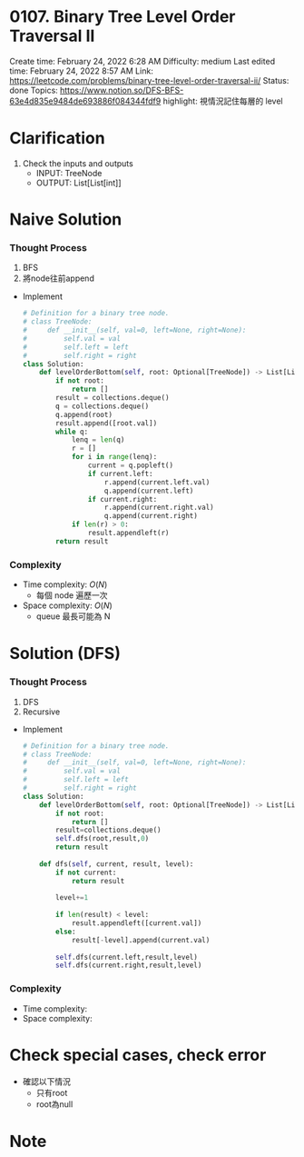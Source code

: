 # 0107. Binary Tree Level Order Traversal II

Create time: February 24, 2022 6:28 AM
Difficulty: medium
Last edited time: February 24, 2022 8:57 AM
Link: https://leetcode.com/problems/binary-tree-level-order-traversal-ii/
Status: done
Topics: https://www.notion.so/DFS-BFS-63e4d835e9484de693886f084344fdf9
highlight: 視情況記住每層的 level

# Clarification

1. Check the inputs and outputs
    - INPUT: TreeNode
    - OUTPUT: List[List[int]]

# Naive Solution

### Thought Process

1. BFS
2. 將node往前append
- Implement
    
    ```python
    # Definition for a binary tree node.
    # class TreeNode:
    #     def __init__(self, val=0, left=None, right=None):
    #         self.val = val
    #         self.left = left
    #         self.right = right
    class Solution:
        def levelOrderBottom(self, root: Optional[TreeNode]) -> List[List[int]]:
            if not root:
                return []
            result = collections.deque()
            q = collections.deque()
            q.append(root)
            result.append([root.val])
            while q:
                lenq = len(q)
                r = []
                for i in range(lenq):
                    current = q.popleft()
                    if current.left:
                        r.append(current.left.val)
                        q.append(current.left)
                    if current.right:
                        r.append(current.right.val)
                        q.append(current.right)
                if len(r) > 0:
                    result.appendleft(r)
            return result
    ```
    

### Complexity

- Time complexity: $O(N)$
    - 每個 node 遍歷一次
- Space complexity: $O(N)$
    - queue 最長可能為 N

# Solution (DFS)

### Thought Process

1. DFS 
2. Recursive
- Implement
    
    ```python
    # Definition for a binary tree node.
    # class TreeNode:
    #     def __init__(self, val=0, left=None, right=None):
    #         self.val = val
    #         self.left = left
    #         self.right = right
    class Solution:
        def levelOrderBottom(self, root: Optional[TreeNode]) -> List[List[int]]:
            if not root:
                return []
            result=collections.deque()
            self.dfs(root,result,0)
            return result
        
        def dfs(self, current, result, level):
            if not current:
                return result
            
            level+=1
            
            if len(result) < level:
                result.appendleft([current.val])
            else:
                result[-level].append(current.val)
            
            self.dfs(current.left,result,level)
            self.dfs(current.right,result,level)
    ```
    

### Complexity

- Time complexity:
- Space complexity:

# Check special cases, check error

- 確認以下情況
    - 只有root
    - root為null

# Note